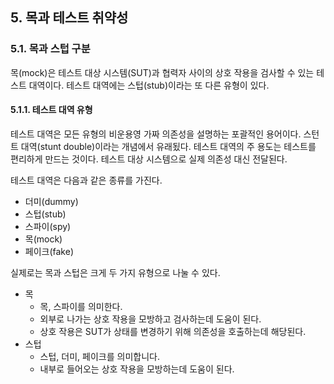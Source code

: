 
## 5. 목과 테스트 취약성

### 5.1. 목과 스텁 구분

목(mock)은 테스트 대상 시스템(SUT)과 협력자 사이의 상호 작용을 검사할 수 있는 테스트 대역이다. 
테스트 대역에는 스텁(stub)이라는 또 다른 유형이 있다. 

#### 5.1.1. 테스트 대역 유형

테스트 대역은 모든 유형의 비운용영 가짜 의존성을 설명하는 포괄적인 용어이다. 
스턴트 대역(stunt double)이라는 개념에서 유래됬다. 
테스트 대역의 주 용도는 테스트를 편리하게 만드는 것이다. 
테스트 대상 시스템으로 실제 의존성 대신 전달된다. 

테스트 대역은 다음과 같은 종류를 가진다.

* 더미(dummy)
* 스텁(stub)
* 스파이(spy)
* 목(mock)
* 페이크(fake)

실제로는 목과 스텁은 크게 두 가지 유형으로 나눌 수 있다. 

* 목
    * 목, 스파이를 의미한다. 
    * 외부로 나가는 상호 작용을 모방하고 검사하는데 도움이 된다.
    * 상호 작용은 SUT가 상태를 변경하기 위해 의존성을 호출하는데 해당된다.
* 스텁
    * 스텁, 더미, 페이크를 의미합니다. 
    * 내부로 들어오는 상호 작용을 모방하는데 도움이 된다. 
